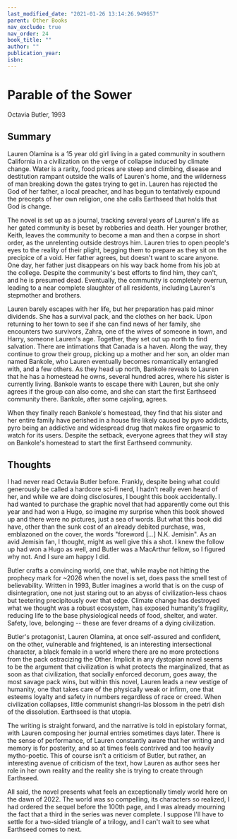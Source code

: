 ```yaml
---
last_modified_date: "2021-01-26 13:14:26.949657"
parent: Other Books
nav_exclude: true
nav_order: 24
book_title: ""
author: ""
publication_year:
isbn:
---
```


# Parable of the Sower
Octavia Butler, 1993

## Summary
Lauren Olamina is a 15 year old girl living in a gated community in southern California in a civilization on the verge of collapse induced by climate change. Water is a rarity, food prices are steep and climbing, disease and destitution rampant outside the walls of Lauren's home, and the wilderness of man breaking down the gates trying to get in. Lauren has rejected the God of her father, a local preacher, and has begun to tentatively expound the precepts of her own religion, one she calls Earthseed that holds that God is change.

The novel is set up as a journal, tracking several years of Lauren's life as her gated community is beset by robberies and death. Her younger brother, Keith, leaves the community to become a man and then a corpse in short order, as the unrelenting outside destroys him. Lauren tries to open people's eyes to the reality of their plight, begging them to prepare as they sit on the precipice of a void. Her father agrees, but doesn't want to scare anyone. One day, her father just disappears on his way back home from his job at the college. Despite the community's best efforts to find him, they can't, and he is presumed dead. Eventually, the community is completely overrun, leading to a near complete slaughter of all residents, including Lauren's stepmother and brothers.

Lauren barely escapes with her life, but her preparation has paid minor dividends. She has a survival pack, and the clothes on her back. Upon returning to her town to see if she can find news of her family, she encounters two survivors, Zahra, one of the wives of someone in town, and Harry, someone Lauren's age. Together, they set out up north to find salvation. There are intimations that Canada is a haven. Along the way, they continue to grow their group, picking up a mother and her son, an older man named Bankole, who Lauren eventually becomes romantically entangled with, and a few others. As they head up north, Bankole reveals to Lauren that he has a homestead he owns, several hundred acres, where his sister is currently living. Bankole wants to escape there with Lauren, but she only agrees if the group can also come, and she can start the first Earthseed community there. Bankole, after some cajoling, agrees.

When they finally reach Bankole's homestead, they find that his sister and her entire family have perished in a house fire likely caused by pyro addicts, pyro being an addictive and widespread drug that makes fire orgasmic to watch for its users. Despite the setback, everyone agrees that they will stay on Bankole's homestead to start the first Earthseed community.

## Thoughts
I had never read Octavia Butler before. Frankly, despite being what could generously be called a hardcore sci-fi nerd, I hadn't really even heard of her, and while we are doing disclosures, I bought this book accidentally. I had wanted to purchase the graphic novel that had apparently come out this year and had won a Hugo, so imagine my surprise when this book showed up and there were no pictures, just a sea of words. But what this book did have, other than the sunk cost of an already debited purchase, was, emblazoned on the cover, the words "foreword [...] N.K. Jemisin". As an avid Jemisin fan, I thought, might as well give this a shot. I knew the follow up had won a Hugo as well, and Butler was a MacArthur fellow, so I figured why not. And I sure am happy I did.

Butler crafts a convincing world, one that, while maybe not hitting the prophecy mark for ~2026 when the novel is set, does pass the smell test of believability. Written in 1993, Butler imagines a world that is on the cusp of disintegration, one not just staring out to an abyss of civilization-less chaos but teetering precipitously over that edge. Climate change has destroyed what we thought was a robust ecosystem, has exposed humanity's fragility, reducing life to the base physiological needs of food, shelter, and water. Safety, love, belonging -- these are fever dreams of a dying civilization.

Butler's protagonist, Lauren Olamina, at once self-assured and confident, on the other, vulnerable and frightened, is an interesting intersectional character, a black female in a world where there are no more protections from the pack ostracizing the Other. Implicit in any dystopian novel seems to be the argument that civilization is what protects the marginalized, that as soon as that civilization, that socially enforced decorum, goes away, the most savage pack wins, but within this novel, Lauren leads a new vestige of humanity, one that takes care of the physically weak or infirm, one that esteems loyalty and safety in numbers regardless of race or creed. When civilization collapses, little communist shangri-las blossom in the petri dish of the dissolution. Earthseed is that utopia.

The writing is straight forward, and the narrative is told in epistolary format, with Lauren composing her journal entries sometimes days later. There is the sense of performance, of Lauren constantly aware that her writing and memory is for posterity, and so at times feels contrived and too heavily mytho-poetic. This of course isn't a criticism of Butler, but rather, an interesting avenue of criticism of the text, how Lauren as author sees her role in her own reality and the reality she is trying to create through Earthseed.

All said, the novel presents what feels an exceptionally timely world here on the dawn of 2022. The world was so compelling, its characters so realized, I had ordered the sequel before the 100th page, and I was already mourning the fact that a third in the series was never complete. I suppose I'll have to settle for a two-sided triangle of a trilogy, and I can't wait to see what Earthseed comes to next.